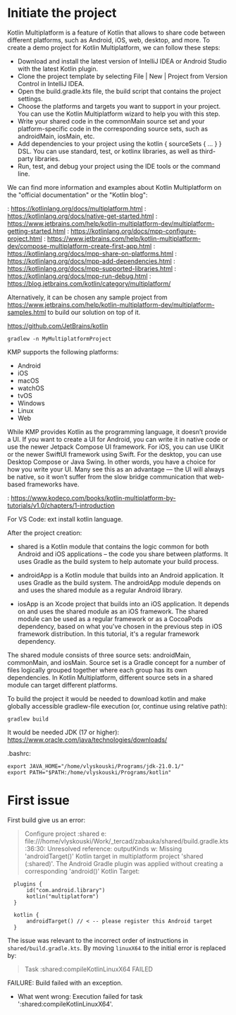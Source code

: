 # Initiate the project

Kotlin Multiplatform is a feature of Kotlin that allows to share code between different platforms, such as Android, iOS, 
web, desktop, and more. To create a demo project for Kotlin Multiplatform, we can follow these steps:

- Download and install the latest version of IntelliJ IDEA or Android Studio with the latest Kotlin plugin.
- Clone the project template by selecting File | New | Project from Version Control in IntelliJ IDEA.
- Open the build.gradle.kts file, the build script that contains the project settings.
- Choose the platforms and targets you want to support in your project. You can use the Kotlin Multiplatform wizard to help you with this step.
- Write your shared code in the commonMain source set and your platform-specific code in the corresponding source sets, such as androidMain, iosMain, etc.
- Add dependencies to your project using the kotlin { sourceSets { … } } DSL. You can use standard, test, or kotlinx libraries, as well as third-party libraries.
- Run, test, and debug your project using the IDE tools or the command line.

We can find more information and examples about Kotlin Multiplatform on the "official documentation" or the "Kotlin blog":

: https://kotlinlang.org/docs/multiplatform.html 
: https://kotlinlang.org/docs/native-get-started.html 
: https://www.jetbrains.com/help/kotlin-multiplatform-dev/multiplatform-getting-started.html 
: https://kotlinlang.org/docs/mpp-configure-project.html 
: https://www.jetbrains.com/help/kotlin-multiplatform-dev/compose-multiplatform-create-first-app.html 
: https://kotlinlang.org/docs/mpp-share-on-platforms.html 
: https://kotlinlang.org/docs/mpp-add-dependencies.html 
: https://kotlinlang.org/docs/mpp-supported-libraries.html 
: https://kotlinlang.org/docs/mpp-run-debug.html 
: https://blog.jetbrains.com/kotlin/category/multiplatform/

Alternatively, it can be chosen any sample project from 
https://www.jetbrains.com/help/kotlin-multiplatform-dev/multiplatform-samples.html
to build our solution on top of it.

https://github.com/JetBrains/kotlin
```
gradlew -n MyMultiplatformProject
```

KMP supports the following platforms:
- Android
- iOS
- macOS
- watchOS
- tvOS
- Windows
- Linux
- Web

While KMP provides Kotlin as the programming language, it doesn’t provide a UI. If you want to create a UI for Android, you can write it in native code or use the newer Jetpack Compose UI framework. For iOS, you can use UIKit or the newer SwiftUI framework using Swift. For the desktop, you can use Desktop Compose or Java Swing. In other words, you have a choice for how you write your UI. Many see this as an advantage — the UI will always be native, so it won’t suffer from the slow bridge communication that web-based frameworks have.

: https://www.kodeco.com/books/kotlin-multiplatform-by-tutorials/v1.0/chapters/1-introduction


For VS Code: ext install kotlin language.

After the project creation:
- shared is a Kotlin module that contains the logic common for both Android and iOS applications – the code you share between platforms. It uses Gradle as the build system to help automate your build process.

- androidApp is a Kotlin module that builds into an Android application. It uses Gradle as the build system. The androidApp module depends on and uses the shared module as a regular Android library.

- iosApp is an Xcode project that builds into an iOS application. It depends on and uses the shared module as an iOS framework. The shared module can be used as a regular framework or as a CocoaPods dependency, based on what you've chosen in the previous step in iOS framework distribution. In this tutorial, it's a regular framework dependency.

The shared module consists of three source sets: androidMain, commonMain, and iosMain. Source set is a Gradle concept for a number of files logically grouped together where each group has its own dependencies. In Kotlin Multiplatform, different source sets in a shared module can target different platforms.


To build the project it would be needed to download kotlin and make globally accessible gradlew-file execution (or, 
continue using relative path):
```
gradlew build
```

It would be needed JDK (17 or higher):
https://www.oracle.com/java/technologies/downloads/

.bashrc:

```
export JAVA_HOME="/home/vlyskouski/Programs/jdk-21.0.1/"
export PATH="$PATH:/home/vlyskouski/Programs/kotlin"
```


# First issue

First build give us an error:

  > Configure project :shared
  e: file:///home/vlyskouski/Work/_tercad/zabauka/shared/build.gradle.kts:36:30: Unresolved reference: outputKinds
  w: Missing 'androidTarget()' Kotlin target in multiplatform project 'shared (:shared)'.
  The Android Gradle plugin was applied without creating a corresponding 'android()' Kotlin Target:

```
  plugins {
      id("com.android.library")
      kotlin("multiplatform")
  }

  kotlin {
      androidTarget() // < -- please register this Android target
  }
```

The issue was relevant to the incorrect order of instructions in `shared/build.gradle.kts`. By moving `linuxX64` to the 
initial error is replaced by:

  > Task :shared:compileKotlinLinuxX64 FAILED

  FAILURE: Build failed with an exception.

  * What went wrong:
  Execution failed for task ':shared:compileKotlinLinuxX64'.

